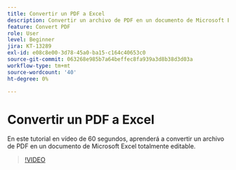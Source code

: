 ```yaml
---
title: Convertir un PDF a Excel
description: Convertir un archivo de PDF en un documento de Microsoft Excel totalmente editable
feature: Convert PDF
role: User
level: Beginner
jira: KT-13289
exl-id: e08c8e00-3d78-45a0-ba15-c164c40653c0
source-git-commit: 063268e985b7a64beffec8fa939a3d8b38d3d03a
workflow-type: tm+mt
source-wordcount: '40'
ht-degree: 0%

---
```


# Convertir un PDF a Excel

En este tutorial en vídeo de 60 segundos, aprenderá a convertir un archivo de PDF en un documento de Microsoft Excel totalmente editable.

>[!VIDEO](https://video.tv.adobe.com/v/3436948?quality=12&learn=on&hidetitle=true&captions=spa)
